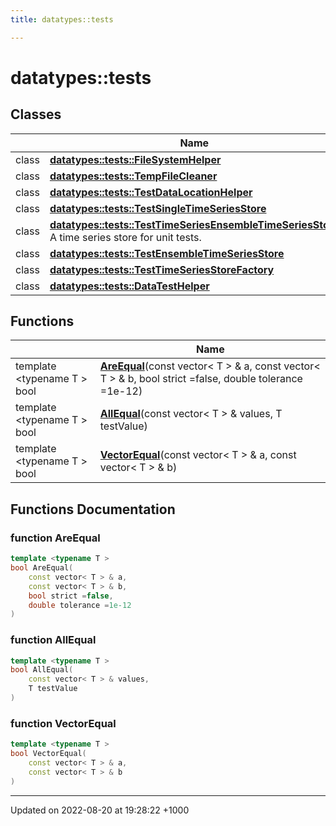 ```yaml
---
title: datatypes::tests

---
```


# datatypes::tests



## Classes

|                | Name           |
| -------------- | -------------- |
| class | **[datatypes::tests::FileSystemHelper](/uchronia-ts-doc/cpp/Classes/classdatatypes_1_1tests_1_1FileSystemHelper/)**  |
| class | **[datatypes::tests::TempFileCleaner](/uchronia-ts-doc/cpp/Classes/classdatatypes_1_1tests_1_1TempFileCleaner/)**  |
| class | **[datatypes::tests::TestDataLocationHelper](/uchronia-ts-doc/cpp/Classes/classdatatypes_1_1tests_1_1TestDataLocationHelper/)**  |
| class | **[datatypes::tests::TestSingleTimeSeriesStore](/uchronia-ts-doc/cpp/Classes/classdatatypes_1_1tests_1_1TestSingleTimeSeriesStore/)**  |
| class | **[datatypes::tests::TestTimeSeriesEnsembleTimeSeriesStore](/uchronia-ts-doc/cpp/Classes/classdatatypes_1_1tests_1_1TestTimeSeriesEnsembleTimeSeriesStore/)** <br>A time series store for unit tests.  |
| class | **[datatypes::tests::TestEnsembleTimeSeriesStore](/uchronia-ts-doc/cpp/Classes/classdatatypes_1_1tests_1_1TestEnsembleTimeSeriesStore/)**  |
| class | **[datatypes::tests::TestTimeSeriesStoreFactory](/uchronia-ts-doc/cpp/Classes/classdatatypes_1_1tests_1_1TestTimeSeriesStoreFactory/)**  |
| class | **[datatypes::tests::DataTestHelper](/uchronia-ts-doc/cpp/Classes/classdatatypes_1_1tests_1_1DataTestHelper/)**  |

## Functions

|                | Name           |
| -------------- | -------------- |
| template <typename T \> <br>bool | **[AreEqual](/uchronia-ts-doc/cpp/Namespaces/namespacedatatypes_1_1tests/#function-areequal)**(const vector< T > & a, const vector< T > & b, bool strict =false, double tolerance =1e-12) |
| template <typename T \> <br>bool | **[AllEqual](/uchronia-ts-doc/cpp/Namespaces/namespacedatatypes_1_1tests/#function-allequal)**(const vector< T > & values, T testValue) |
| template <typename T \> <br>bool | **[VectorEqual](/uchronia-ts-doc/cpp/Namespaces/namespacedatatypes_1_1tests/#function-vectorequal)**(const vector< T > & a, const vector< T > & b) |


## Functions Documentation

### function AreEqual

```cpp
template <typename T >
bool AreEqual(
    const vector< T > & a,
    const vector< T > & b,
    bool strict =false,
    double tolerance =1e-12
)
```


### function AllEqual

```cpp
template <typename T >
bool AllEqual(
    const vector< T > & values,
    T testValue
)
```


### function VectorEqual

```cpp
template <typename T >
bool VectorEqual(
    const vector< T > & a,
    const vector< T > & b
)
```






-------------------------------

Updated on 2022-08-20 at 19:28:22 +1000